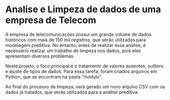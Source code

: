 # Analise e Limpeza de dados de uma empresa de Telecom
 
A empresa de telecomunicações possui um grande volume de dados históricos com mais de 150 mil registros, que serão utilizados para modelagem preditiva. No entanto, antes de realizar essa análise, é necessário realizar um trabalho de limpeza nos dados, pois eles apresentam diversos problemas.

Neste projeto, o foco principal é o tratamento de valores ausentes, outliers e ajuste de tipos de dados. Para essa tarefa, foram criados arquivos em Python, que se encontram na pasta "módulo".

Ao final do processo de limpeza, será gerado um novo arquivo CSV com os dados já tratados, que serão utilizados para a análise preditiva.
